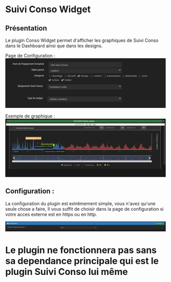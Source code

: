 # Suivi Conso Widget

## Présentation

Le plugin Conso Widget permet d'afficher les graphiques de Suivi Conso dans le Dashboard ainsi que dans les designs.

Page de Configuration : 
![Screenshot](../images/ConfigurationEquipement.png)

Exemple de graphique :
![Screenshot](../images/ExempleGraph.png)

## Configuration : 

La configuration du plugin est extrêmement simple, vous n'avez qu'une seule chose a faire, Il vous suffit de choisir dans la page de configuration si votre acces externe est en https ou en http.

![Screenshot](../images/Configuration.png)

# Le plugin ne fonctionnera pas sans sa dependance principale qui est le plugin Suivi Conso lui même
